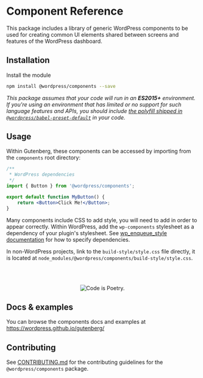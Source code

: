 # Component Reference

This package includes a library of generic WordPress components to be used for creating common UI elements shared between screens and features of the WordPress dashboard.

## Installation

Install the module

```bash
npm install @wordpress/components --save
```

_This package assumes that your code will run in an **ES2015+** environment. If you're using an environment that has limited or no support for such language features and APIs, you should include [the polyfill shipped in `@wordpress/babel-preset-default`](https://github.com/WordPress/gutenberg/tree/HEAD/packages/babel-preset-default#polyfill) in your code._

## Usage

Within Gutenberg, these components can be accessed by importing from the `components` root directory:

```jsx
/**
 * WordPress dependencies
 */
import { Button } from '@wordpress/components';

export default function MyButton() {
	return <Button>Click Me!</Button>;
}
```

Many components include CSS to add style, you will need to add in order to appear correctly. Within WordPress, add the `wp-components` stylesheet as a dependency of your plugin's stylesheet. See [wp_enqueue_style documentation](https://developer.wordpress.org/reference/functions/wp_enqueue_style/#parameters) for how to specify dependencies.

In non-WordPress projects, link to the `build-style/style.css` file directly, it is located at `node_modules/@wordpress/components/build-style/style.css`.

<br/><br/><p align="center"><img src="https://s.w.org/style/images/codeispoetry.png?1" alt="Code is Poetry." /></p>

## Docs & examples

You can browse the components docs and examples at https://wordpress.github.io/gutenberg/

## Contributing

See [CONTRIBUTING.md](/packages/components/CONTRIBUTING.md) for the contributing guidelines for the `@wordpress/components` package.

